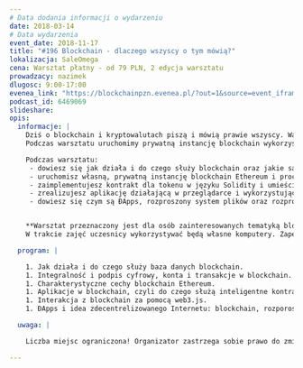 ```yaml
---
# Data dodania informacji o wydarzeniu
date: 2018-03-14
# Data wydarzenia
event_date: 2018-11-17
title: "#196 Blockchain - dlaczego wszyscy o tym mówią?"
lokalizacja: SaleOmega
cena: Warsztat płatny - od 79 PLN, 2 edycja warsztatu
prowadzacy: nazimek
dlugosc: 9:00-17:00
evenea_link: "https://blockchainpzn.evenea.pl/?out=1&source=event_iframe"
podcast_id: 6469069
slideshare:
opis:
  informacje: |
    Dziś o blockchain i kryptowalutach piszą i mówią prawie wszyscy. Warto dowiedzieć się jak działa ta baza danych i w jakich systemach przydatne może być jej użycie, a do czego się zupełnie nie nadaje.
    Podczas warsztatu uruchomimy prywatną instancję blockchain wykorzystując implementację Ethereum, przygotujemy inteligentny kontrakt oraz aplikację kliencką komunikującą się z blockchain z poziomu przeglądarki. Rozprawimy się też z mitami, które jak łańcuszek krążą o łańcuchu bloków. Do warsztatu wymagany jest komputer z systemem Windows, Linux lub macOS.

    Podczas warsztatu:
     - dowiesz się jak działa i do czego służy blockchain oraz jakie są jego zastosowania
     - uruchomisz własną, prywatną instancję blockchain Ethereum i proces kopania bloków
     - zaimplementujesz kontrakt dla tokenu w języku Solidity i umieścisz go w blockchain
     - zrealizujesz aplikację działającą w przeglądarce i wykorzystującą Twój blockchain jako bazę danych
     - dowiesz się czym są ÐApps, rozproszony system plików oraz rozproszona komunikacja


    **Warsztat przeznaczony jest dla osób zainteresowanych tematyką blockchain i znających podstawowe zasady programowania. Nie musisz być programistą na co dzień, aby wziąć w nim udział.**
    W trakcie zajęć uczesnicy wykorzystywać będą własne komputery. Zapewniamy lunch dla uczestników w formie zupa + kanapka oraz nielimitowany serwis kawowy. Istnieje możliwość zamówienia lunchu w wersji mięsnej lub wegetariańskiej.

  program: |

    1. Jak działa i do czego służy baza danych blockchain.
    1. Integralność i podpis cyfrowy, konta i transakcje w blockchain.
    1. Charakterystyczne cechy blockchain Ethereum.
    1. Aplikacje w blockchain, czyli do czego służą inteligentne kontrakty.
    1. Interakcja z blockchain za pomocą web3.js.
    1. ÐApps i idea zdecentrelizowanego Internetu: blockchain, rozporoszone systemy plików i rozproszona komunikacja.

  uwaga: |

    Liczba miejsc ograniczona! Organizator zastrzega sobie prawo do zmiany lokalizacji wydarzenia oraz jego odwołania w przypadku niezgłoszenia się minimalnej liczby uczestników.

---
```

